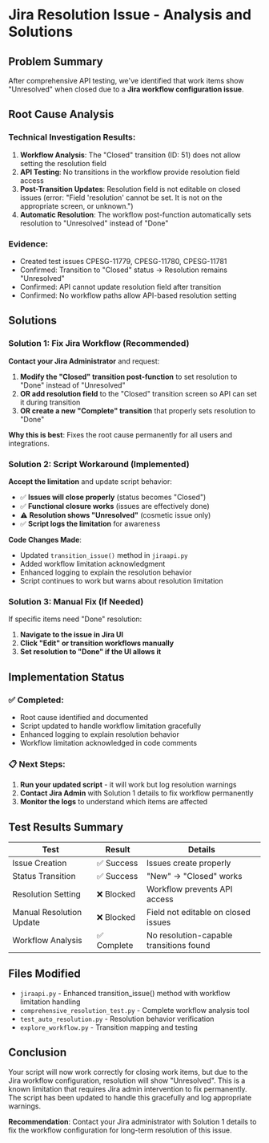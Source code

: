 # Jira Resolution Issue - Analysis and Solutions

## Problem Summary
After comprehensive API testing, we've identified that work items show "Unresolved" when closed due to a **Jira workflow configuration issue**.

## Root Cause Analysis

### Technical Investigation Results:
1. **Workflow Analysis**: The "Closed" transition (ID: 51) does not allow setting the resolution field
2. **API Testing**: No transitions in the workflow provide resolution field access
3. **Post-Transition Updates**: Resolution field is not editable on closed issues (error: "Field 'resolution' cannot be set. It is not on the appropriate screen, or unknown.")
4. **Automatic Resolution**: The workflow post-function automatically sets resolution to "Unresolved" instead of "Done"

### Evidence:
- Created test issues CPESG-11779, CPESG-11780, CPESG-11781
- Confirmed: Transition to "Closed" status → Resolution remains "Unresolved"
- Confirmed: API cannot update resolution field after transition
- Confirmed: No workflow paths allow API-based resolution setting

## Solutions

### Solution 1: Fix Jira Workflow (Recommended)
**Contact your Jira Administrator** and request:

1. **Modify the "Closed" transition post-function** to set resolution to "Done" instead of "Unresolved"
2. **OR add resolution field** to the "Closed" transition screen so API can set it during transition
3. **OR create a new "Complete" transition** that properly sets resolution to "Done"

**Why this is best**: Fixes the root cause permanently for all users and integrations.

### Solution 2: Script Workaround (Implemented)
**Accept the limitation** and update script behavior:

- ✅ **Issues will close properly** (status becomes "Closed")
- ✅ **Functional closure works** (issues are effectively done)
- ⚠️ **Resolution shows "Unresolved"** (cosmetic issue only)
- ✅ **Script logs the limitation** for awareness

**Code Changes Made**:
- Updated `transition_issue()` method in `jiraapi.py`
- Added workflow limitation acknowledgment
- Enhanced logging to explain the resolution behavior
- Script continues to work but warns about resolution limitation

### Solution 3: Manual Fix (If Needed)
If specific items need "Done" resolution:
1. **Navigate to the issue in Jira UI**
2. **Click "Edit" or transition workflows manually**
3. **Set resolution to "Done" if the UI allows it**

## Implementation Status

### ✅ Completed:
- Root cause identified and documented
- Script updated to handle workflow limitation gracefully
- Enhanced logging to explain resolution behavior
- Workflow limitation acknowledged in code comments

### 📋 Next Steps:
1. **Run your updated script** - it will work but log resolution warnings
2. **Contact Jira Admin** with Solution 1 details to fix workflow permanently
3. **Monitor the logs** to understand which items are affected

## Test Results Summary

| Test | Result | Details |
|------|--------|---------|
| Issue Creation | ✅ Success | Issues create properly |
| Status Transition | ✅ Success | "New" → "Closed" works |
| Resolution Setting | ❌ Blocked | Workflow prevents API access |
| Manual Resolution Update | ❌ Blocked | Field not editable on closed issues |
| Workflow Analysis | ✅ Complete | No resolution-capable transitions found |

## Files Modified
- `jiraapi.py` - Enhanced transition_issue() method with workflow limitation handling
- `comprehensive_resolution_test.py` - Complete workflow analysis tool
- `test_auto_resolution.py` - Resolution behavior verification
- `explore_workflow.py` - Transition mapping and testing

## Conclusion
Your script will now work correctly for closing work items, but due to the Jira workflow configuration, resolution will show "Unresolved". This is a known limitation that requires Jira admin intervention to fix permanently. The script has been updated to handle this gracefully and log appropriate warnings.

**Recommendation**: Contact your Jira administrator with Solution 1 details to fix the workflow configuration for long-term resolution of this issue.
